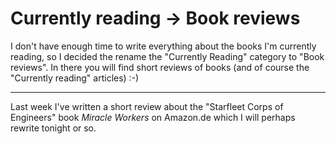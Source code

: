 # Currently reading -> Book reviews

I don't have enough time to write everything about the books I'm currently reading, so I decided the rename the "Currently Reading" category to "Book reviews". In there you will find short reviews of books (and of course the "Currently reading" articles) :-)

-------------------------------



Last week I've written a short review about the "Starfleet Corps of Engineers" book <cite>Miracle Workers</cite> on Amazon.de which I will perhaps rewrite tonight or so.



